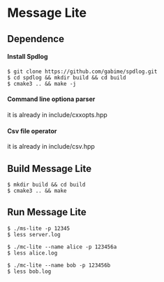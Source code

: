 # Message Lite

## Dependence

#### Install Spdlog
```console
$ git clone https://github.com/gabime/spdlog.git
$ cd spdlog && mkdir build && cd build
$ cmake3 .. && make -j
```

#### Command line optiona parser
it is already in include/cxxopts.hpp

#### Csv file operator
it is already in include/csv.hpp

## Build Message Lite
```console
$ mkdir build && cd build
$ cmake3 .. && make
```

## Run Message Lite
```console
$ ./ms-lite -p 12345
$ less server.log
```
```console
$ ./mc-lite --name alice -p 123456a
$ less alice.log
```
```console
$ ./mc-lite --name bob -p 123456b
$ less bob.log
```